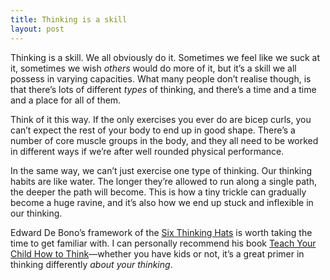 ```yaml
---
title: Thinking is a skill
layout: post
---
```


Thinking is a skill. We all obviously do it. Sometimes we feel like we suck at it, sometimes we wish *others* would do more of it, but it’s a skill we all possess in varying capacities. What many people don’t realise though, is that there’s lots of different *types* of thinking, and there’s a time and a time and a place for all of them.

Think of it this way. If the only exercises you ever do are bicep curls, you can’t expect the rest of your body to end up in good shape. There’s a number of core muscle groups in the body, and they all need to be worked in different ways if we’re after well rounded physical performance.

In the same way, we can’t just exercise one type of thinking. Our thinking habits are like water. The longer they’re allowed to run along a single path, the deeper the path will become. This is how a tiny trickle can gradually become a huge ravine, and it’s also how we end up stuck and inflexible in our thinking.

Edward De Bono’s framework of the [Six Thinking Hats](https://en.wikipedia.org/wiki/Six_Thinking_Hats) is worth taking the time to get familiar with. I can personally recommend his book [Teach Your Child How to Think](http://www.amazon.co.uk/Teach-Your-Child-How-Think/dp/0140126805)—whether you have kids or not, it’s a great primer in thinking differently *about your thinking*.
